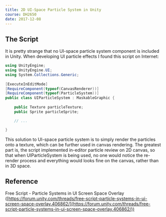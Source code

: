 ```yaml
---
title: 2D UI-Space Particle System in Unity
course: DH2650
date: 2017-12-08
---
```


## The Script

It is pretty strange that no UI-space particle system component is included in Unity. When developing UI particle effects I found this script on Internet:

```csharp
using UnityEngine;
using UnityEngine.UI;
using System.Collections.Generic;
 
[ExecuteInEditMode]
[RequireComponent(typeof(CanvasRenderer))]
[RequireComponent(typeof(ParticleSystem))]
public class UIParticleSystem : MaskableGraphic {
 
    public Texture particleTexture;
    public Sprite particleSprite;

    // ...

}
```

This solution to UI-space particle system is to simply render the particles onto a texture, which can be further used in canvas rendering. The greatest part is, the script implemented in-editor particle review on 2D canvas, so that when UIParticleSystem is being used, no one would notice the re-render process and everything would looks fine on the canvas, rather than in 3D space.

## Reference

Free Script - Particle Systems in UI Screen Space Overlay ([https://forum.unity.com/threads/free-script-particle-systems-in-ui-screen-space-overlay.406862/](https://forum.unity.com/threads/free-script-particle-systems-in-ui-screen-space-overlay.406862/))
